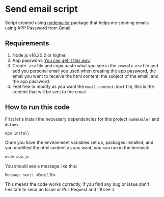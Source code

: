 # Send email script
Script created using [nodemailer](https://www.nodemailer.com/) package that helps me sending emails using APP Password from Gmail.

## Requirements
1. Node.js v16.20.2 or higher.
1. App password: [You can get it this way](https://itsupport.umd.edu/itsupport?id=kb_article_view&sysparm_article=KB0015112).
2. Create `.env` file and copy paste what you see in the `example.env` file and add you personal email you used when creating the app password, the email you want to receive the html content, the subject of the email, and the app password.
3. Feel free to modify as you want the `email-content.html` file, this is the content that will be sent to the email.

## How to run this code
First let's install the necessary dependencies for this project `nodemailer` and `dotnev`:
```bash
npm install
```
Once you have the environment variables set up, packages installed, and you modified the html content as you want, you can run in the terminal:
```bash
node app.js
```
You should see a message like this:
```
Message sent: <EmailID>
```
This means the code works correctly, if you find any bug or issue don't hesitate to send an Issue or Pull Request and I'll see it.